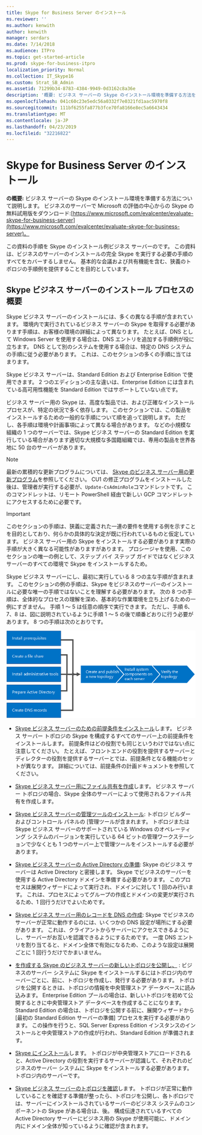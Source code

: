 ```yaml
---
title: Skype for Business Server のインストール
ms.reviewer: ''
ms.author: kenwith
author: kenwith
manager: serdars
ms.date: 7/14/2018
ms.audience: ITPro
ms.topic: get-started-article
ms.prod: skype-for-business-itpro
localization_priority: Normal
ms.collection: IT_Skype16
ms.custom: Strat_SB_Admin
ms.assetid: 71299b34-8783-4384-9949-0d3162c8a36e
description: '概要: ビジネス サーバーの Skype のインストール環境を準備する方法を説明します。 ビジネスのサーバーで Microsoft の評価の中心からの Skype の無料試用版をダウンロード: https://www.microsoft.com/evalcenter/evaluate-skype-for-business-server。'
ms.openlocfilehash: 041c60c23e5edc56a0332f7e0321fd1aac5970f8
ms.sourcegitcommit: 111bf6255fa877b3fce70fa8166e8ec5a6643434
ms.translationtype: MT
ms.contentlocale: ja-JP
ms.lasthandoff: 04/23/2019
ms.locfileid: "32216822"
---
```

# <a name="install-skype-for-business-server"></a>Skype for Business Server のインストール
 
**の概要:** ビジネス サーバーの Skype のインストール環境を準備する方法について説明します。 ビジネスのサーバーで Microsoft の評価の中心からの Skype の無料試用版をダウンロード:[https://www.microsoft.com/evalcenter/evaluate-skype-for-business-server](https://www.microsoft.com/evalcenter/evaluate-skype-for-business-server)。
  
この資料の手順を Skype のインストール例ビジネス サーバーのです。 この資料は、ビジネスのサーバーのインストールの完全 Skype を実行する必要の手順のすべてをカバーするしません。 基本的な会議および共有機能を含む、狭義のトポロジの手順例を提供することを目的としています。
  
## <a name="overview-of-the-install-process-for-skype-for-business-server"></a>Skype ビジネス サーバーのインストール プロセスの概要

Skype ビジネス サーバーのインストールには、多くの異なる手順が含まれています。 環境内で実行されているビジネス サーバーの Skype を取得する必要があります手順は、お客様の環境の詳細によって異なります。 たとえば、DNS として Windows Server を使用する場合は、DNS エントリを追加する手順例が役に立ちます。 DNS として別のシステムを使用する場合は、特定の DNS システムの手順に従う必要があります。 これは、このセクションの多くの手順に当てはまります。
  
Skype ビジネス サーバーは、Standard Edition および Enterprise Edition で使用できます。 2 つのエディションの主な違いは、Enterprise Edition には含まれている高可用性機能を Standard Edition ではサポートしていない点です。 
  
ビジネス サーバー用の Skype は、高度な製品では、および正確なインストール プロセスが、特定の状況で多く依存します。 このセクションでは、この製品をインストールするための一般的な手順について順を追って説明します。 ただし、各手順は環境や計画事項によって異なる場合があります。 などの小規模な組織の 1 つのサーバーでは、Skype ビジネス サーバーの Standard Edition を実行している場合があります適切な大規模な多国籍組織では、専用の製品を世界各地に 50 台のサーバーがあります。
  
> [!NOTE]
> 最新の累積的な更新プログラムについては、 [Skype のビジネス サーバー用の更新プログラム](https://support.microsoft.com/en-us/kb/3061064)を参照してください。 CU1 の修正プログラムをインストールした後は、管理者が実行する必要が、`Update-CsAdminRole`コマンドレットです。 このコマンドレットは、リモート PowerShell 経由で新しい GCP コマンドレットにアクセスするために必要です。
  
> [!IMPORTANT]
> このセクションの手順は、狭義に定義された一連の要件を使用する例を示すことを目的としており、何らかの具体的な決定が既に行われているものと仮定しています。 ビジネス サーバー用の Skype をインストールする必要があります実際の手順が大きく異なる可能性がありますがあります。 プロシージャを使用、このセクションの唯一の例として、ステップ バイ ステップ ガイドではなくビジネス サーバーのすべての環境で Skype をインストールするため。 
  
Skype ビジネス サーバーにし、最初に実行している 8 つの主な手順が含まれます。 このセクションの例の手順は、Skype をビジネスのサーバーのインストールに必要な唯一の手順ではないことを理解する必要があります。 次の 8 つの手順は、全体的なプロセスの理解を深め、基本的な作業環境を立ち上げるための一例にすぎません。 手順 1 ～ 5 は任意の順序で実行できます。 ただし、手順 6、7、8 は、図に説明されているように手順 1 ～ 5 の後で順番どおりに行う必要があります。 8 つの手順は次のとおりです。
  
![インストール プロセスの概要](../../media/b1a59b39-a7f0-4781-ac4d-2dfef7ca3700.png)
  
- [Skype ビジネス サーバーのための前提条件をインストール](install-prerequisites.md)します。 ビジネス サーバー トポロジの Skype を構成するすべてのサーバー上の前提条件をインストールします。 前提条件はどの役割でも同じというわけではない点に注意してください。 たとえば、フロントエンドの役割を提供するサーバーとディレクターの役割を提供するサーバーとでは、前提条件となる機能のセットが異なります。 詳細については、前提条件の計画ドキュメントを参照してください。
    
- [Skype ビジネス サーバー用にファイル共有を作成](create-a-file-share.md)します。 ビジネス サーバー トポロジの場合、Skype 全体のサーバーによって使用されるファイル共有を作成します。
    
- [Skype ビジネス サーバーの管理ツールのインストール](install-administrative-tools.md): トポロジ ビルダーおよびコントロール パネルの [管理ツールが含まれます。 トポロジまたは Skype ビジネス サーバーのサポートされている Windows のオペレーティング システムのバージョンを実行している 64 ビットの管理ワークステーションで少なくとも 1 つのサーバー上で管理ツールをインストールする必要があります。
    
- [Skype ビジネス サーバーの Active Directory の準備](prepare-active-directory.md): Skype のビジネス サーバーは Active Directory と密接します。 Skype でビジネスのサーバーを使用する Active Directory ドメインを準備する必要があります。 このプロセスは展開ウィザードによって実行され、ドメインに対して 1 回のみ行います。 これは、プロセスによってグループの作成とドメインの変更が実行されるため、1 回行うだけでよいためです。
    
- [Skype ビジネス サーバー用のレコードを DNS の作成](create-dns-records.md): Skype でビジネスのサーバーが正常に動作するのには、いくつかの DNS 設定が場所にする必要があります。 これは、クライアントからサーバーにアクセスできるようにし、サーバーがお互いを認識できるようにするためです。 一度 DNS エントリを割り当てると、ドメイン全体で有効になるため、このような設定は展開ごとに 1 回行うだけでかまいません。
    
- [を作成する Skype のビジネス サーバーの新しいトポロジを公開し、](create-and-publish-new-topology.md) : ビジネスのサーバー システムに Skype をインストールするにはトポロジ内のサーバーごとに、前に、トポロジを作成し、発行する必要があります。 トポロジを公開するときは、トポロジの情報を中央管理ストア データベースに読み込みます。 Enterprise Edition プールの場合は、新しいトポロジを初めて公開するときに中央管理ストア データベースを作成することになります。 Standard Edition の場合は、トポロジを公開する前に、展開ウィザードから [最初の Standard Edition サーバーの準備] プロセスを実行する必要があります。 この操作を行うと、SQL Server Express Edition インスタンスのインストールと中央管理ストアの作成が行われ、Standard Edition が準備されます。
    
- [Skype にインストール](install-skype-for-business-server.md)します。 トポロジが中央管理ストアにロードされると、Active Directory の役割を実行するサーバーが認識して、それぞれのビジネスのサーバー システムに Skype をインストールする必要があります。トポロジ内のサーバーです。
    
- [Skype ビジネス サーバーのトポロジを確認](verify-the-topology.md)します。 トポロジが正常に動作していることを確認する準備が整ったら、トポロジを公開し、各トポロジでは、サーバーにインストールされているサーバーのビジネス システムのコンポーネントの Skype がある場合は、後。 構成伝達されているすべての Active Directory サーバーにビジネス用の Skype が使用可能に、ドメイン内にドメイン全体が知っているように確認が含まれます。
    

